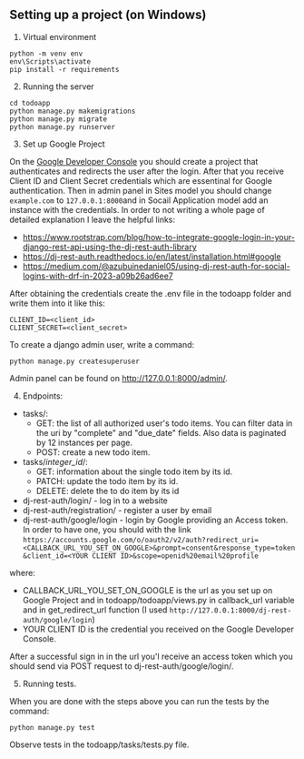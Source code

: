 ## Setting up a project (on Windows)
1. Virtual environment
```
python -m venv env
env\Scripts\activate
pip install -r requirements
```

2. Running the server
```
cd todoapp
python manage.py makemigrations
python manage.py migrate
python manage.py runserver
```

3. Set up Google Project

On the [Google Developer Console](https://console.cloud.google.com/) you should create a project that authenticates and redirects the user after the login. After that you receive Client ID and Client Secret credentials which are essentinal for Google authentication. Then in admin panel in Sites model you should change `example.com` to `127.0.0.1:8000`and in Socail Application model add an instance with the credentials. In order to not writing a whole page of detailed explanation I leave the helpful links:
- https://www.rootstrap.com/blog/how-to-integrate-google-login-in-your-django-rest-api-using-the-dj-rest-auth-library
- https://dj-rest-auth.readthedocs.io/en/latest/installation.html#google
- https://medium.com/@azubuinedaniel05/using-dj-rest-auth-for-social-logins-with-drf-in-2023-a09b26ad6ee7

After obtaining the credentials create the .env file in the todoapp folder and write them into it like this:
```
CLIENT_ID=<client_id>
CLIENT_SECRET=<client_secret>
```

To create a django admin user, write a command:
```
python manage.py createsuperuser
```
Admin panel can be found on http://127.0.0.1:8000/admin/.

4. Endpoints:
- tasks/: 
  - GET: the list of all authorized user's todo items. You can filter data  in the uri by "complete" and "due_date" fields. Also data is paginated by 12 instances per page. 
  - POST: create a new todo item.
- tasks/*integer_id*/: 
  - GET: information about the single todo item by its id. 
  - PATCH: update the todo item by its id. 
  - DELETE: delete the to do item by its id
- dj-rest-auth/login/ - log in to a website
- dj-rest-auth/registration/ - register a user by email
- dj-rest-auth/google/login - login by Google providing an Access token. In order to have one, you should with the link
`https://accounts.google.com/o/oauth2/v2/auth?redirect_uri=<CALLBACK_URL_YOU_SET_ON_GOOGLE>&prompt=consent&response_type=token&client_id=<YOUR CLIENT ID>&scope=openid%20email%20profile`

where: 
- CALLBACK_URL_YOU_SET_ON_GOOGLE is the url as you set up on Google Project and in todoapp/todoapp/views.py in callback_url variable and in get_redirect_url function (I used `http://127.0.0.1:8000/dj-rest-auth/google/login`)
- YOUR CLIENT ID is the credential you received on the Google Developer Console.

After a successful sign in in the url you'l receive an access token which you should send via POST request to dj-rest-auth/google/login/.

5. Running tests.

When you are done with the steps above you can run the tests by the command:
```
python manage.py test
```
Observe tests in the todoapp/tasks/tests.py file.
